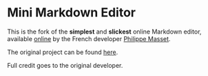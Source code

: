 Mini Markdown Editor
===

This is the fork of  the **simplest** and **slickest** online Markdown editor, available [online](http://markdown.pioul.fr) by the French developer [Philippe Masset](http://pioul.fr/).

The original project can be found [here](https://github.com/pioul/MinimalistOnlineMarkdownEditor).

Full credit goes to the original developer.
